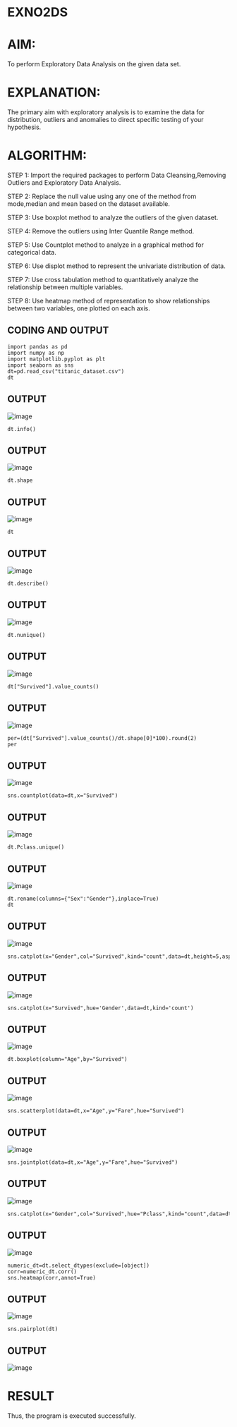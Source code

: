 # EXNO2DS
# AIM:
To perform Exploratory Data Analysis on the given data set.
      
# EXPLANATION:

The primary aim with exploratory analysis is to examine the data for distribution, outliers and anomalies to direct specific testing of your hypothesis.
  
# ALGORITHM:

STEP 1: Import the required packages to perform Data Cleansing,Removing Outliers and Exploratory Data Analysis.

STEP 2: Replace the null value using any one of the method from mode,median and mean based on the dataset available.

STEP 3: Use boxplot method to analyze the outliers of the given dataset.

STEP 4: Remove the outliers using Inter Quantile Range method.

STEP 5: Use Countplot method to analyze in a graphical method for categorical data.

STEP 6: Use displot method to represent the univariate distribution of data.

STEP 7: Use cross tabulation method to quantitatively analyze the relationship between multiple variables.

STEP 8: Use heatmap method of representation to show relationships between two variables, one plotted on each axis.

## CODING AND OUTPUT

```
import pandas as pd
import numpy as np
import matplotlib.pyplot as plt
import seaborn as sns
dt=pd.read_csv("titanic_dataset.csv")
dt
```

## OUTPUT
![image](https://github.com/user-attachments/assets/f9830642-84d0-44c8-a853-93bdbd6c1d4c)

```
dt.info()
```

## OUTPUT
![image](https://github.com/user-attachments/assets/ad17b358-59a9-402a-bfd3-a5902c1c0fff)

```
dt.shape
```

## OUTPUT
![image](https://github.com/user-attachments/assets/363686eb-b993-4be7-ad10-b6e9d2d1e042)

```
dt
```

## OUTPUT
![image](https://github.com/user-attachments/assets/fe3b1017-7e97-4661-b49b-938c5d068206)

```
dt.describe()
```

## OUTPUT
![image](https://github.com/user-attachments/assets/c99a52c5-4a32-4bf2-818e-09813f7c29df)
```
dt.nunique()
```
## OUTPUT
![image](https://github.com/user-attachments/assets/1d7cb173-693a-4aca-9910-d3b93b08424c)

```
dt["Survived"].value_counts()
```

## OUTPUT
![image](https://github.com/user-attachments/assets/cd68f1bf-488d-4848-88db-9cf5667c07ff)

```
per=(dt["Survived"].value_counts()/dt.shape[0]*100).round(2)
per
```

## OUTPUT
![image](https://github.com/user-attachments/assets/cfe2695c-a5cc-475f-a215-7f19d3932cc1)

```
sns.countplot(data=dt,x="Survived")
```

## OUTPUT
![image](https://github.com/user-attachments/assets/2c756d75-7b8c-4d30-9dc0-be869a5e8844)

```
dt.Pclass.unique()
```

## OUTPUT
![image](https://github.com/user-attachments/assets/f4603493-48de-44cb-a4ea-95fc797ae327)

```
dt.rename(columns={"Sex":"Gender"},inplace=True)
dt
```

## OUTPUT
![image](https://github.com/user-attachments/assets/5ed7b7bb-fbee-42c5-adc7-36aa0d043824)

```
sns.catplot(x="Gender",col="Survived",kind="count",data=dt,height=5,aspect=.7)
```

## OUTPUT
![image](https://github.com/user-attachments/assets/5f94cc6b-7ec7-4a3f-8011-c8bbf7e6caa6)

```
sns.catplot(x="Survived",hue='Gender',data=dt,kind='count')
```

## OUTPUT
![image](https://github.com/user-attachments/assets/8ad08d6e-4745-437a-b71b-426bf1491eb3)

```
dt.boxplot(column="Age",by="Survived")
```

## OUTPUT
![image](https://github.com/user-attachments/assets/314d9183-5e13-4c92-8118-4c3a70d08fd2)

```
sns.scatterplot(data=dt,x="Age",y="Fare",hue="Survived")
```

## OUTPUT
![image](https://github.com/user-attachments/assets/0e995ecd-e9f4-407e-b79c-8a3cc9608c98)

```
sns.jointplot(data=dt,x="Age",y="Fare",hue="Survived")
```

## OUTPUT
![image](https://github.com/user-attachments/assets/d8730e06-2ab3-407d-806a-ce48744bd4cf)

```
sns.catplot(x="Gender",col="Survived",hue="Pclass",kind="count",data=dt)
```

## OUTPUT
![image](https://github.com/user-attachments/assets/0480de19-1f48-4b9d-8995-4f3bcde54e7e)

```
numeric_dt=dt.select_dtypes(exclude=[object])
corr=numeric_dt.corr()
sns.heatmap(corr,annot=True)
```
## OUTPUT
![image](https://github.com/user-attachments/assets/4d9e1ad5-5747-4f9c-b0ee-a076ac7ed21b)

```
sns.pairplot(dt)
```
## OUTPUT
![image](https://github.com/user-attachments/assets/a2635aa1-820d-4ce8-9b01-db270b34079a)



# RESULT
Thus, the program is executed successfully.
